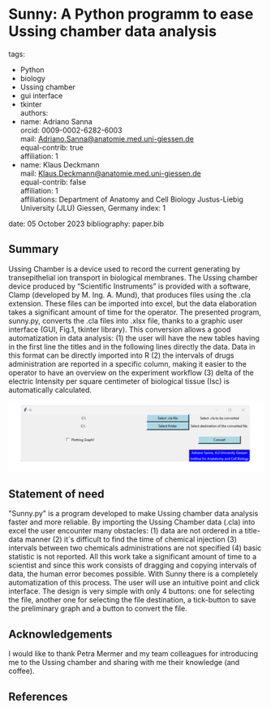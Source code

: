 
# Sunny: A Python programm to ease Ussing chamber data analysis
tags: 
  - Python
  - biology
  - Ussing chamber
  - gui interface
  - tkinter  
authors:
  - name: Adriano Sanna \
    orcid: 0009-0002-6282-6003\
    mail: Adriano.Sanna@anatomie.med.uni-giessen.de \
    equal-contrib: true \
    affiliation: 1 
  - name: Klaus Deckmann \
    mail: Klaus.Deckmann@anatomie.med.uni-giessen.de \
    equal-contrib: false \
    affiliation: 1  
affiliations: Department of Anatomy and Cell Biology Justus-Liebig University (JLU) Giessen, Germany
    index: 1

date: 05 October 2023
bibliography: paper.bib

## Summary

Ussing Chamber is a device used to record the current generating by transepithelial ion transport in biological membranes. The Ussing chamber device produced by “Scientific Instruments” is provided with a software, Clamp (developed by M. Ing. A. Mund),  that produces files using the .cla extension. These files can be imported into excel, but the data elaboration takes a significant amount of time for the operator. The presented program, sunny.py, converts the .cla files into .xlsx file, thanks to a graphic user interface (GUI, Fig.1, tkinter library). This conversion allows a good automatization in data analysis: (1) the user will have the new tables having in the first line the titles and in the following lines directly the data. Data in this format can be directly imported into R (2) the intervals of drugs administration are reported in a specific column, making it easier to the operator to have an overview on the experiment workflow (3) delta of the electric Intensity per square centimeter of biological tissue (Isc) is automatically calculated.

![Figure 1: Sunny´s graphic user interface.](image.png)


## Statement of need

"Sunny.py" is a program developed to make Ussing chamber data analysis faster and more reliable. By importing the Ussing Chamber data (.cla) into excel the user encounter many obstacles: (1) data are not ordered in a title-data manner (2) it´s difficult to find the time of chemical injection (3) intervals between two chemicals administrations are not specified (4) basic statistic is not reported. All this work take a significant amount of time to a  scientist and since this work consists of dragging and copying intervals of data, the human error becomes possible. With Sunny there is a completely automatization of this process. The user will use an intuitive point and click interface. The design is very simple with only 4 buttons: one for selecting the file, another one for selecting the file destination, a tick-button to save the preliminary graph and a button to convert the file.

## Acknowledgements

I would like to thank Petra Mermer and my team colleagues for introducing me to the Ussing chamber and sharing with me their knowledge (and coffee).


## References
